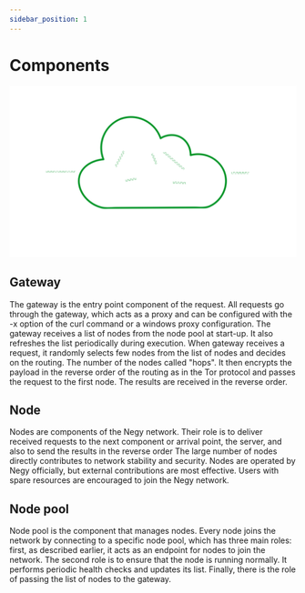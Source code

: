 ```yaml
---
sidebar_position: 1
---
```


# Components

![Architecture](./arch.png)

## Gateway

The gateway is the entry point component of the request. All requests go through the gateway, which acts as a proxy and can be configured with the -x option of the curl command or a windows proxy configuration. The gateway receives a list of nodes from the node pool at start-up. It also refreshes the list periodically during execution. When gateway receives a request, it randomly selects few nodes from the list of nodes and decides on the routing. The number of the nodes called "hops". It then encrypts the payload in the reverse order of the routing as in the Tor protocol and passes the request to the first node. The results are received in the reverse order.

## Node

Nodes are components of the Negy network. Their role is to deliver received requests to the next component or arrival point, the server, and also to send the results in the reverse order The large number of nodes directly contributes to network stability and security. Nodes are operated by Negy officially, but external contributions are most effective. Users with spare resources are encouraged to join the Negy network.

## Node pool

Node pool is the component that manages nodes. Every node joins the network by connecting to a specific node pool, which has three main roles: first, as described earlier, it acts as an endpoint for nodes to join the network. The second role is to ensure that the node is running normally. It performs periodic health checks and updates its list. Finally, there is the role of passing the list of nodes to the gateway.
